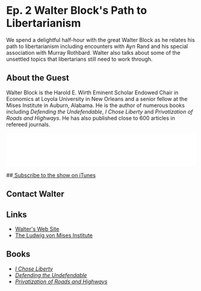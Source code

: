 # Ep. 2 Walter Block's Path to Libertarianism

We spend a delightful half-hour with the great Walter Block as he relates his path to libertarianism including encounters with Ayn Rand and his special association with Murray Rothbard.  Walter also talks about some of the unsettled topics that libertarians still need to work through.
## About the Guest

Walter Block is the Harold E. Wirth Eminent Scholar Endowed Chair in Economics at Loyola University in New Orleans and a senior fellow at the Mises Institute in Auburn, Alabama.  He is the author of numerous books including _Defending the Undefendable_, _I Chose Liberty_ and _Privatization of Roads and Highways_.  He has also published close to 600 articles in refereed journals. 


<iframe style="border: none" src="//html5-player.libsyn.com/embed/episode/id/8597339/height/90/theme/custom/thumbnail/yes/direction/backward/render-playlist/no/custom-color/73b3e6/" height="90" width="100%" scrolling="no"  allowfullscreen webkitallowfullscreen mozallowfullscreen oallowfullscreen msallowfullscreen></iframe>

<br>

##[<i class="fab fa-itunes fa-2x" style="color: #f56a6a"></i> Subscribe to the show on iTunes](https://itunes.apple.com/us/podcast/uncommonly-libertarian/id1451149480)

## Contact Walter
<div class="social">
    <a href="mailto:wblock@loyno.edu"><i class="fas fa-envelope fa-2x"></i></a>
</div>

## Links

- [Walter's Web Site](https://walterblock.com)
- [The Ludwig von Mises Institute](https://mises.org)

## Books

- [*I Chose Liberty*](https://store.mises.org/I-Chose-Liberty-Autobiographies-of-Contemporary-Libertarians-P10441.aspx)
- [*Defending the Undefendable*](https://store.mises.org/Defending-the-Undefendable-P136.aspx)
- [*Privatization of Roads and Highways*](https://store.mises.org/Privatization-of-Roads-and-Highways-Human-and-Economic-Factors-The-P581.aspx)



